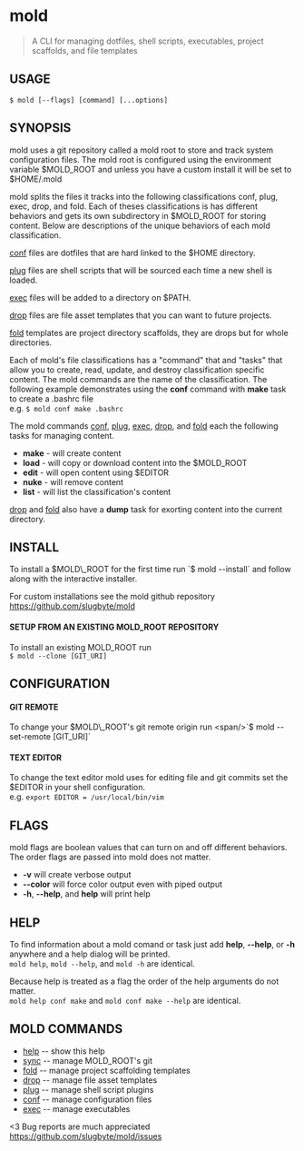 # mold
> A CLI for managing dotfiles, shell scripts, executables, project scaffolds, and file templates  

## USAGE
`$ mold [--flags] [command] [...options]`

## SYNOPSIS
 mold uses a git repository called a mold root to store and track system configuration files. The mold root is configured using the environment variable $MOLD\_ROOT and unless you have a custom install it will be set to $HOME/.mold

<span classname='newline'/>

 mold splits the files it tracks into the following classifications conf, plug, exec, drop, and fold. Each of theses classifications is has different behaviors and gets its own subdirectory in $MOLD\_ROOT for storing content. Below are descriptions of the unique behaviors of each mold classification.

<span classname='newline'/>

[conf](./conf_help.md) files are dotfiles that are hard linked to the $HOME directory.

[plug](./plug_help.md) files are shell scripts that will be sourced each time a new shell is loaded.

[exec]('./exec_help.md) files will be added to a directory on $PATH.  

[drop](./drop_help.md) files are file asset templates that you can want to future projects.   

[fold](./fold_help.md) templates are project directory scaffolds, they are drops but for whole directories.  

<span classname='newline'/>

Each of mold's file classifications has a "command" that and "tasks" that allow you to create, read, update, and destroy classification specific content. The mold commands are the name of the classification. The following example demonstrates using the **conf** command with **make** task to create a .bashrc file   
e.g. `$ mold conf make .bashrc`

<span classname='newline'/>

The mold commands [conf](./conf_help.md), [plug](./plug_help.md), [exec]('./exec_help.md), [drop](./drop_help.md), and [fold](./fold_help.md) each the following tasks for managing content.  

* **make** - will create content  
* **load** - will copy or download content into the $MOLD\_ROOT  
* **edit** - will open content using $EDITOR  
* **nuke** - will remove content  
* **list** - will list the classification's content  

<span classname='newline'/>

[drop](./drop_help.md) and [fold](./fold_help.md) also have a **dump** task for exorting content into the current directory.

## INSTALL
To install a $MOLD\_ROOT for the first time run  
`$ mold --install` and follow along with the interactive installer.

For custom installations see the mold github repository  
https://github.com/slugbyte/mold

<span classname='newline'/>

#### SETUP FROM AN EXISTING MOLD\_ROOT REPOSITORY
To install an existing MOLD\_ROOT run   
`$ mold --clone [GIT_URI]`

## CONFIGURATION
#### GIT REMOTE
To change your $MOLD\_ROOT's git remote origin run   
<span/>`$ mold --set-remote [GIT_URI]`

<span classname='newline'/>

#### TEXT EDITOR
To change the text editor mold uses for editing file and git commits set the $EDITOR in your shell configuration.  
e.g. `export EDITOR = /usr/local/bin/vim`

## FLAGS
mold flags are boolean values that can turn on and off different behaviors. The order flags are passed into mold does not matter.

* **-v** will create verbose output
* **--color** will force color output even with piped output  
* **-h**, **--help**, and **help** will print help 

## HELP
To find information about a mold comand or task just add **help**, **--help**, or **-h** anywhere and a help dialog will be printed.   
`mold help`, `mold --help`, and `mold -h` are identical.

Because help is treated as a flag the order of the help arguments do not matter.  
`mold help conf make` and `mold conf make --help` are identical.

## MOLD COMMANDS
* [help](./README.md) -- show this help  
* [sync](./sync_help.md) -- manage MOLD\_ROOT's git
* [fold](./fold_help.md) -- manage project scaffolding templates
* [drop](./drop_help.md) -- manage file asset templates
* [plug](./plug_help.md) -- manage shell script plugins
* [conf](./conf_help.md) -- manage configuration files
* [exec](./exec_help.md) -- manage executables

<3 Bug reports are much appreciated https://github.com/slugbyte/mold/issues

